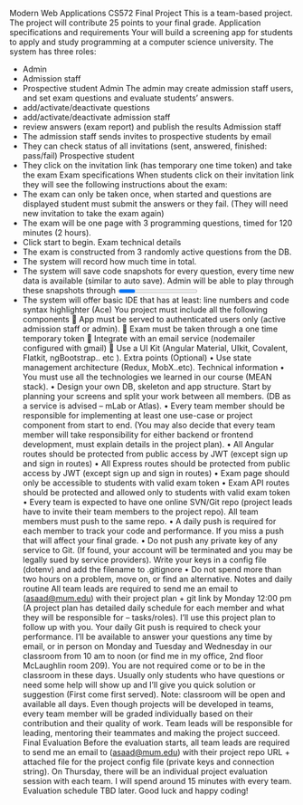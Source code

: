 Modern Web Applications CS572
Final Project
 This is a team-based project.
The project will contribute 25 points to your final grade.
Application specifications and requirements
Your will build a screening app for students to apply and study programming at a computer science
university.
The system has three roles:
- Admin
- Admission staff
- Prospective student
Admin
The admin may create admission staff users, and set exam questions and evaluate students’ answers.
- add/activate/deactivate questions
- add/activate/deactivate admission staff
- review answers (exam report) and publish the results
Admission staff
- The admission staff sends invites to prospective students by email
- They can check status of all invitations (sent, answered, finished: pass/fail)
Prospective student
- They click on the invitation link (has temporary one time token) and take the exam
Exam specifications
When students click on their invitation link they will see the following instructions about the exam:
- The exam can only be taken once, when started and questions are displayed student must
submit the answers or they fail. (They will need new invitation to take the exam again)
- The exam will be one page with 3 programming questions, timed for 120 minutes (2 hours).
- Click start to begin. 
Exam technical details
- The exam is constructed from 3 randomly active questions from the DB.
- The system will record how much time in total.
- The system will save code snapshots for every question, every time new data is available (similar
to auto save). Admin will be able to play through these snapshots through <progress> element
and see students’ progress.
- The system will offer basic IDE that has at least: line numbers and code syntax highlighter (Ace)
You project must include all the following components
 App must be served to authenticated users only (active admission staff or admin).
 Exam must be taken through a one time temporary token
 Integrate with an email service (nodemailer configured with gmail)
 Use a UI Kit (Angular Material, UIkit, Covalent, Flatkit, ngBootstrap.. etc ).
Extra points (Optional)
• Use state management architecture (Redux, MobX..etc).
Technical information
• You must use all the technologies we learned in our course (MEAN stack).
• Design your own DB, skeleton and app structure. Start by planning your screens and split your
work between all members. (DB as a service is advised – mLab or Atlas).
• Every team member should be responsible for implementing at least one use-case or project
component from start to end. (You may also decide that every team member will take
responsibility for either backend or frontend development, must explain details in the project
plan).
• All Angular routes should be protected from public access by JWT (except sign up and sign in routes)
• All Express routes should be protected from public access by JWT (except sign up and sign in routes)
• Exam page should only be accessible to students with valid exam token
• Exam API routes should be protected and allowed only to students with valid exam token
• Every team is expected to have one online SVN/Git repo (project leads have to invite their team
members to the project repo). All team members must push to the same repo.
• A daily push is required for each member to track your code and performance. If you miss a
push that will affect your final grade.
• Do not push any private key of any service to Git. (If found, your account will be terminated and
you may be legally sued by service providers). Write your keys in a config file (dotenv) and add
the filename to .gitignore
• Do not spend more than two hours on a problem, move on, or find an alternative. 
Notes and daily routine
All team leads are required to send me an email to (asaad@mum.edu) with their project plan + git link
by Monday 12:00 pm (A project plan has detailed daily schedule for each member and what they will be
responsible for – tasks/roles). I’ll use this project plan to follow up with you. Your daily Git push is
required to check your performance.
I’ll be available to answer your questions any time by email, or in person on Monday and Tuesday and
Wednesday in our classroom from 10 am to noon (or find me in my office, 2nd floor McLaughlin room
209). You are not required come or to be in the classroom in these days. Usually only students who have
questions or need some help will show up and I’ll give you quick solution or suggestion (First come first
served).
Note: classroom will be open and available all days.
Even though projects will be developed in teams, every team member will be graded individually based
on their contribution and their quality of work. Team leads will be responsible for leading, mentoring
their teammates and making the project succeed.
Final Evaluation
Before the evaluation starts, all team leads are required to send me an email to (asaad@mum.edu) with
their project repo URL + attached file for the project config file (private keys and connection string).
On Thursday, there will be an individual project evaluation session with each team. I will spend around
15 minutes with every team. Evaluation schedule TBD later.
Good luck and happy coding! 